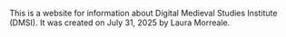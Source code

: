 This is a website for information about Digital Medieval Studies Institute (DMSI). It was created on July 31, 2025 by Laura Morreale.
